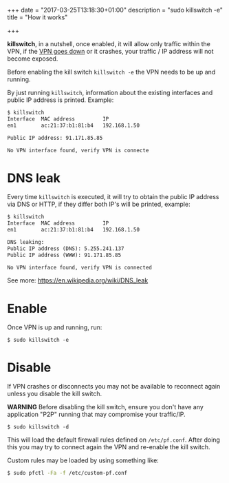 +++
date = "2017-03-25T13:18:30+01:00"
description = "sudo killswitch -e"
title = "How it works"

+++

**killswitch**, in a nutshell, once enabled, it will allow only traffic within the
VPN, if the [VPN goes down](/about) or it crashes, your traffic / IP address will not
become exposed.

Before enabling the kill switch `killswitch -e` the VPN needs to be up and running.

By just running `killswitch`, information about the existing interfaces and
public IP address is printed. Example:

```html
$ killswitch
Interface  MAC address         IP
en1        ac:21:37:b1:81:b4   192.168.1.50

Public IP address: 91.171.85.85

No VPN interface found, verify VPN is connecte
```

# DNS leak

Every time `killswitch` is executed, it will try to obtain the public IP address
via DNS or HTTP, if they differ both IP's will be printed, example:

```html
$ killswitch
Interface  MAC address         IP
en1        ac:21:37:b1:81:b4   192.168.1.50

DNS leaking:
Public IP address (DNS): 5.255.241.137
Public IP address (WWW): 91.171.85.85

No VPN interface found, verify VPN is connected
```

See more: https://en.wikipedia.org/wiki/DNS_leak

# Enable

Once VPN is up and running, run:

    $ sudo killswitch -e


# Disable

If VPN crashes or disconnects you may not be available to reconnect again unless you disable the kill switch.

**WARNING** Before disabling the kill switch, ensure you don't have any application "P2P" running that may compromise your traffic/IP.

    $ sudo killswitch -d

This will load the default firewall rules defined on `/etc/pf.conf`. After doing this you may try to connect again the VPN and re-enable the kill switch.

Custom rules may be loaded by using something like:

```sh
$ sudo pfctl -Fa -f /etc/custom-pf.conf
```
